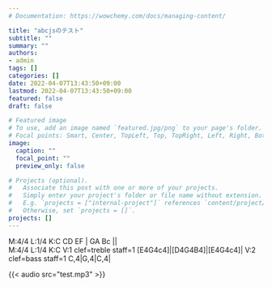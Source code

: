 ```yaml
---
# Documentation: https://wowchemy.com/docs/managing-content/

title: "abcjsのテスト"
subtitle: ""
summary: ""
authors:
- admin
tags: []
categories: []
date: 2022-04-07T13:43:50+09:00
lastmod: 2022-04-07T13:43:50+09:00
featured: false
draft: false

# Featured image
# To use, add an image named `featured.jpg/png` to your page's folder.
# Focal points: Smart, Center, TopLeft, Top, TopRight, Left, Right, BottomLeft, Bottom, BottomRight.
image:
  caption: ""
  focal_point: ""
  preview_only: false

# Projects (optional).
#   Associate this post with one or more of your projects.
#   Simply enter your project's folder or file name without extension.
#   E.g. `projects = ["internal-project"]` references `content/project/deep-learning/index.md`.
#   Otherwise, set `projects = []`.
projects: []
---
```


<div class="score">
M:4/4
L:1/4
K:C
CD EF | GA Bc ||
</div>

<div class="score">
M:4/4
L:1/4
K:C
V:1 clef=treble staff=1
[E4G4c4]|[D4G4B4]|[E4G4c4]|
V:2 clef=bass staff=1
C,4|G,4|C,4|
</div>

{{< audio src="test.mp3" >}}